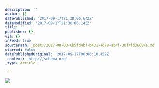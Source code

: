 ```yaml
---
description: ''
author: []
datePublished: '2017-09-17T21:38:06.642Z'
dateModified: '2017-09-17T21:38:06.145Z'
title: ''
publisher: {}
via: {}
inFeed: true
sourcePath: _posts/2017-08-03-0b5fd4bf-b431-4d78-ab7f-30f4fd36684a.md
starred: false
datePublishedOriginal: '2017-09-17T08:06:10.852Z'
_context: 'http://schema.org'
_type: Article

---
```

![](https://the-grid-user-content.s3-us-west-2.amazonaws.com/f6581cb8-bfba-45f3-b35a-47e5f643806a.jpg)